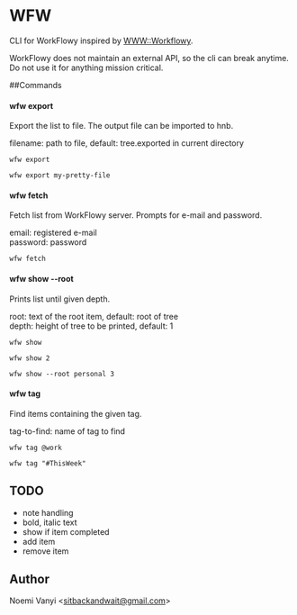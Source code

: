 # WFW

CLI for WorkFlowy inspired by [WWW::Workflowy](https://github.com/cotto/www-workflowy).

WorkFlowy does not maintain an external API, so the cli can break anytime. Do not use it for anything mission critical.

##Commands

#### wfw export <filename>

Export the list to file. The output file can be imported to hnb.

filename: path to file, default: tree.exported in current directory

`wfw export`

`wfw export my-pretty-file`

####  wfw fetch

Fetch list from WorkFlowy server. Prompts for e-mail and password.

email: registered e-mail  
password: password

`wfw fetch`

#### wfw show --root <root> <depth>

Prints list until given depth.

root: text of the root item, default: root of tree  
depth: height of tree to be printed, default: 1

`wfw show`

`wfw show 2`

`wfw show --root personal 3`

#### wfw tag <tag-to-find>

Find items containing the given tag.

tag-to-find: name of tag to find

`wfw tag @work`

`wfw tag "#ThisWeek"`

## TODO

* note handling
* bold, italic text
* show if item completed
* add item
* remove item

## Author

Noemi Vanyi <sitbackandwait@gmail.com\>
